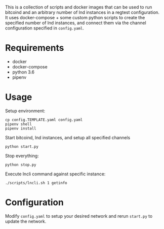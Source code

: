 This is a collection of scripts and docker images that can be used to run
bitcoind and an arbitrary number of lnd instances in a regtest configuration.
It uses docker-compose + some custom python scripts to create the specified
number of lnd instances, and connect them via the channel configuration
specified in `config.yaml`.

# Requirements

* docker
* docker-compose
* python 3.6
* pipenv

# Usage

Setup environment:

```
cp config.TEMPLATE.yaml config.yaml
pipenv shell
pipenv install
```

Start bitcoind, lnd instances, and setup all specified channels

```
python start.py
```

Stop everything:

```
python stop.py
```

Execute lncli command against specific instance:

```
./scripts/lncli.sh 1 getinfo
```

# Configuration

Modify `config.yaml` to setup your desired network and rerun `start.py` to
update the network.

